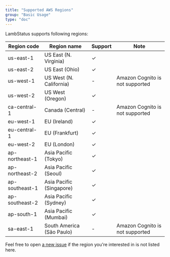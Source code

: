 ```yaml
---
title: "Supported AWS Regions"
group: "Basic Usage"
type: "doc"
---
```


LambStatus supports following regions:

| Region code   | Region name   | Support | Note |
| ------------- | ------------- | ------- | ---- |
|us-east-1|US East (N. Virginia)|✓| |
|us-east-2|US East (Ohio)|✓| |
|us-west-1|US West (N. California)|-| Amazon Cognito is not supported |
|us-west-2|US West (Oregon)|✓| |
|ca-central-1|Canada (Central)|-| Amazon Cognito is not supported |
|eu-west-1|EU (Ireland)|✓| |
|eu-central-1|EU (Frankfurt)|✓| |
|eu-west-2|EU (London)|✓| |
|ap-northeast-1|Asia Pacific (Tokyo)|✓| |
|ap-northeast-2|Asia Pacific (Seoul)|✓| |
|ap-southeast-1|Asia Pacific (Singapore)|✓| |
|ap-southeast-2|Asia Pacific (Sydney)|✓| |
|ap-south-1|Asia Pacific (Mumbai)|✓| |
|sa-east-1|South America (São Paulo)|-| Amazon Cognito is not supported |

Feel free to open [a new issue](https://github.com/ks888/LambStatus/issues/new) if the region you're interested in is not listed here.
